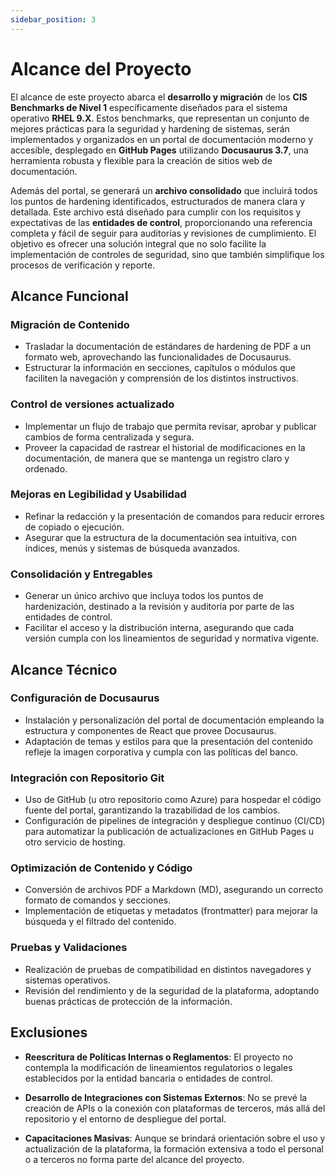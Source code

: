 ```yaml
---
sidebar_position: 3
---
```


# Alcance del Proyecto

El alcance de este proyecto abarca el **desarrollo y migración** de los **CIS Benchmarks de Nivel 1** específicamente diseñados para el sistema operativo **RHEL 9.X**. Estos benchmarks, que representan un conjunto de mejores prácticas para la seguridad y hardening de sistemas, serán implementados y organizados en un portal de documentación moderno y accesible, desplegado en **GitHub Pages** utilizando **Docusaurus 3.7**, una herramienta robusta y flexible para la creación de sitios web de documentación.

Además del portal, se generará un **archivo consolidado** que incluirá todos los puntos de hardening identificados, estructurados de manera clara y detallada. Este archivo está diseñado para cumplir con los requisitos y expectativas de las **entidades de control**, proporcionando una referencia completa y fácil de seguir para auditorías y revisiones de cumplimiento. El objetivo es ofrecer una solución integral que no solo facilite la implementación de controles de seguridad, sino que también simplifique los procesos de verificación y reporte.

## Alcance Funcional

### Migración de Contenido

* Trasladar la documentación de estándares de hardening de PDF a un formato web, aprovechando las funcionalidades de Docusaurus.
* Estructurar la información en secciones, capítulos o módulos que faciliten la navegación y comprensión de los distintos instructivos.

### Control de versiones actualizado

* Implementar un flujo de trabajo que permita revisar, aprobar y publicar cambios de forma centralizada y segura.
* Proveer la capacidad de rastrear el historial de modificaciones en la documentación, de manera que se mantenga un registro claro y ordenado.

### Mejoras en Legibilidad y Usabilidad

* Refinar la redacción y la presentación de comandos para reducir errores de copiado o ejecución.
* Asegurar que la estructura de la documentación sea intuitiva, con índices, menús y sistemas de búsqueda avanzados.

### Consolidación y Entregables

* Generar un único archivo que incluya todos los puntos de hardenización, destinado a la revisión y auditoría por parte de las entidades de control.
* Facilitar el acceso y la distribución interna, asegurando que cada versión cumpla con los lineamientos de seguridad y normativa vigente.

## Alcance Técnico

### Configuración de Docusaurus

* Instalación y personalización del portal de documentación empleando la estructura y componentes de React que provee Docusaurus.
* Adaptación de temas y estilos para que la presentación del contenido refleje la imagen corporativa y cumpla con las políticas del banco.

### Integración con Repositorio Git

* Uso de GitHub (u otro repositorio como Azure) para hospedar el código fuente del portal, garantizando la trazabilidad de los cambios.
* Configuración de pipelines de integración y despliegue continuo (CI/CD) para automatizar la publicación de actualizaciones en GitHub Pages u otro servicio de hosting.

### Optimización de Contenido y Código

* Conversión de archivos PDF a Markdown (MD), asegurando un correcto formato de comandos y secciones.
* Implementación de etiquetas y metadatos (frontmatter) para mejorar la búsqueda y el filtrado del contenido.

### Pruebas y Validaciones
* Realización de pruebas de compatibilidad en distintos navegadores y sistemas operativos.
* Revisión del rendimiento y de la seguridad de la plataforma, adoptando buenas prácticas de protección de la información.

## Exclusiones

* **Reescritura de Políticas Internas o Reglamentos**: El proyecto no contempla la modificación de lineamientos regulatorios o legales establecidos por la entidad bancaria o entidades de control.

* **Desarrollo de Integraciones con Sistemas Externos**: No se prevé la creación de APIs o la conexión con plataformas de terceros, más allá del repositorio y el entorno de despliegue del portal.

* **Capacitaciones Masivas**: Aunque se brindará orientación sobre el uso y actualización de la plataforma, la formación extensiva a todo el personal o a terceros no forma parte del alcance del proyecto.





